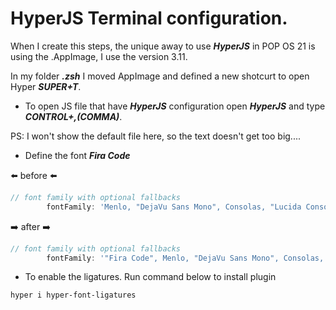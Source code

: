 # HyperJS Terminal configuration.

When I create this steps, the unique away to use ***HyperJS*** in POP OS 21 is using the .AppImage, I use the version 3.11.

In my folder ***.zsh*** I moved AppImage and defined a new shotcurt to open Hyper ***SUPER+T***.

* To open JS file that have ***HyperJS*** configuration open ***HyperJS*** and type ***CONTROL+,(COMMA)***.

PS: I won't show the default file here, so the text doesn't get too big....

* Define the font ***Fira Code***

:arrow_left: before :arrow_left:

```JavaScript
// font family with optional fallbacks
        fontFamily: 'Menlo, "DejaVu Sans Mono", Consolas, "Lucida Console", monospace',
```

:arrow_right: after :arrow_right:

```JavaScript
// font family with optional fallbacks
        fontFamily: '"Fira Code", Menlo, "DejaVu Sans Mono", Consolas, "Lucida Console", monospace',
```

* To enable the ligatures.
Run command below to install plugin

```bash
hyper i hyper-font-ligatures
```
